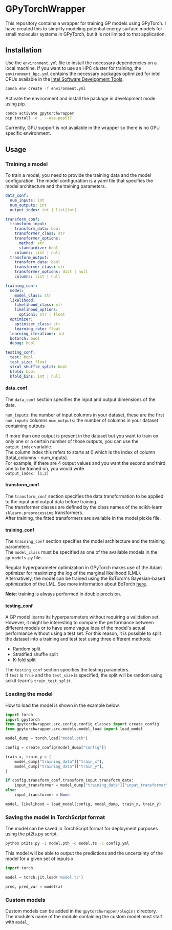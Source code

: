 # GPyTorchWrapper
This repository contains a wrapper for training GP models using GPyTorch.
I have created this to simplify modeling potential energy surface models for small molecular systems in GPyTorch, but it is not limited to that application.
## Installation

Use the `environment.yml` file to install the necessary dependencies on a local machine.
If you want to use an HPC cluster for training, the `environment_hpc.yml` contains the necessary packages optimized for intel CPUs available in the [Intel Software Development Tools]([https://www.intel.com/content/www/us/en/docs/oneapi/installation-guide-linux/2023-0/install-intel-ai-analytics-toolkit-via-conda.html](https://www.intel.com/content/www/us/en/docs/oneapi/installation-guide-linux/2025-0/overview.html)).
```bash
conda env create -f environment.yml
```

Activate the environment and install the package in development mode using pip.

```bash
conda activate gpytorchwrapper
pip install -e . --use-pep517
```
Currently, GPU support is not available in the wrapper so there is no GPU specific environment. 

## Usage
### Training a model
To train a model, you need to provide the training data and the model configuration. 
The model configuration is a yaml file that specifies the model architecture and the training parameters.

```yaml
data_conf:
  num_inputs: int
  num_outputs: int
  output_index: int | list[int]

transform_conf:
  transform_input:
    transform_data: bool
    transformer_class: str
    transformer_options:
      method: str
      standardize: bool
    columns: list | null
  transform_output:
    transform_data: bool
    transformer_class: str
    transformer_options: dict | null
    columns: list | null

training_conf:
  model:
    model_class: str
  likelihood:
    likelihood_class: str
    likelihood_options:
      option1: str | float
  optimizer:
    optimizer_class: str
    learning_rate: float
  learning_iterations: int
  botorch: bool
  debug: bool

testing_conf:
  test: bool
  test_size: float
  strat_shuffle_split: bool
  kfold: bool
  kfold_bins: int | null
```
#### data_conf
The `data_conf` section specifies the input and output dimensions of the data.    

`num_inputs`: the number of input columns in your dataset, these are the first `num_inputs` columns 
`num_outputs`: the number of columns in your dataset containing outputs

If more than one output is present in the dataset but you want to train on only one or a certain number of those outputs, 
you can use the `output_index` variable.    
The column index this refers to starts at 0 which is the index of column [total_columns - num_inputs].    
For example, if there are 4 output values and you want the second and third one to be trained on, you would write    
`output_index: [1,2]`

#### transform_conf
The `transform_conf` section specifies the data transformation to be applied to the input and output data before training.    
The transformer classes are defined by the class names of the scikit-learn `sklearn.preprocessing` transformers.    
After training, the fitted transformers are available in the model pickle file. 

#### training_conf
The `training_conf` section specifies the model architecture and the training parameters.  
The `model_class` must be specified as one of the available models in the `gp_models.py` file.  

Regular hyperparameter optimization in GPyTorch makes use of the Adam optimizer for maximizng the log of the marginal likelihood (LML).
Alternatively, the model can be trained using the BoTorch's Bayesian-based optimization of the LML.
See more information about BoTorch [here](https://botorch.org/).

**Note**: training is always performed in double precision.    

#### testing_conf
A GP model learns its hyperparameters without requiring a validation set.
However, it might be interesting to compare the performance between different models or to have some vague idea of the model's actual performance without using a test set.
For this reason, it is possible to split the dataset into a training and test test using three different methods:

- Random split
- Stratified shuffle split
- K-fold split

The `testing_conf` section specifies the testing parameters.  
If `test` is `True` and the `test_size` is specified, the split will be random using scikit-learn's `train_test_split`.     

### Loading the model
How to load the model is shown in the example below.

```python
import torch
import gpytorch
from gpytorchwrapper.src.config.config_classes import create_config
from gpytorchwrapper.src.models.model_load import load_model

model_dump = torch.load("model.pth")

config = create_config(model_dump["config"])

train_x, train_y = (
    model_dump["training_data"]["train_x"],
    model_dump["training_data"]["train_y"],
)

if config.transform_conf.transform_input.transform_data:
    input_transformer = model_dump["training_data"]["input_transformer"]
else:
    input_transformer = None

model, likelihood = load_model(config, model_dump, train_x, train_y)
```

### Saving the model in TorchScript format
The model can be saved in TorchScript format for deployment purposes using the pt2ts.py script.  
```bash
python pt2ts.py -i model.pth -o model.ts -c config.yml 
```

This model will be able to output the predictions and the uncertainty of the model for a given set of inputs x.  
```python
import torch

model = torch.jit.load('model.ts')

pred, pred_var = model(x)
```
### Custom models
Custom models can be added in the `gpytorchwrapper/plugins` directory.  
The module's name of the module containing the custom model must start with `model_`


